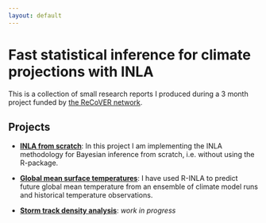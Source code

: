 ```yaml
---
layout: default
---
```



# Fast statistical inference for climate projections with INLA

This is a collection of small research reports I produced during a 3 month project funded by [the ReCoVER network](http://www.recoverlwec.org).


## Projects

- [**INLA from scratch**](inla-from-scratch): In this project I am implementing the INLA methodology for Bayesian inference from scratch, i.e. without using the R-package.

- [**Global mean surface temperatures**](global-temperature): I have used R-INLA to predict future global mean temperature from an ensemble of climate model runs and historical temperature observations.

- [**Storm track density analysis**](storm-tracks): *work in progress*



